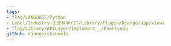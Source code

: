 ```yaml
---
tags:
- flag/LANGUAGE/Python
- Label/Industry-工业科学/IT/Library/Plugin/Django/app/views
- flag/Library/APILayer/Implement__/EventLoop
github: django/channels
---
```

